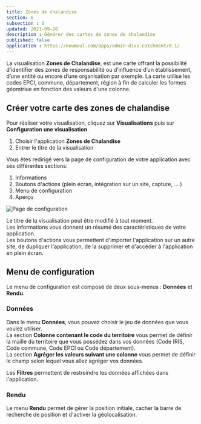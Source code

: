```yaml
---
title: Zones de chalandise
section: 6
subsection : 6
updated: 2021-09-20
description : Générer des cartes de zones de chalandise
published: false
application : https://koumoul.com/apps/admin-divs-catchment/0.1/
---
```



La visualisation **Zones de Chalandise**, est une carte offrant la possibilité d’identifier des zones de responsabilité ou d’influence d’un établissement, d’une entité ou encore d’une organisation par exemple. La carte utilise les codes EPCI, commune, département, région à fin de calculer les formes géomtriue en fonction des valeurs d'une colonne.

## Créer votre carte des zones de chalandise

Pour réaliser votre visualisation, cliquez sur **Visualisations** puis sur **Configuration une visualisation**.

1. Choisir l'application **Zones de Chalandise**
2. Entrer le titre de la visualisation

<p>
</p>

Vous êtes redirigé vers la page de configuration de votre application avec ses différentes sections:

1. Informations
2. Boutons d'actions (plein écran, intégration sur un site, capture, ... )
3. Menu de configuration
4. Aperçu

![Page de configuration](./images/user-guide/chalandise-config.jpg)


Le titre de la visualisation peut être modifié à tout moment.  
Les informations vous donnent un résumé des caractéristiques de votre application.  
Les boutons d'actions vous permettent d'importer l'application sur un autre site, de dupliquer l'application, de la supprimer et d'accéder à l'application en plein écran.

## Menu de configuration


Le menu de configuration est composé de deux sous-menus : **Données** et **Rendu**.

### Données

Dans le menu **Données**, vous pouvez choisir le jeu de données que vous voulez utiliser.  
La section **Colonne contenant le code du territoire** vous permet de définir la maille du territoire que vous possédez dans vos données (Code IRIS, Code commune, Code EPCI ou Code département).  
La section **Agréger les valeurs suivant une colonne** vous permet de définir le champ selon lequel vous allez agréger vos données.  

Les **Filtres** permettent de restreindre les données affichées dans l'application.

### Rendu

Le menu **Rendu** permet de gérer la position initiale, cacher la barre de recherche de position et d'activer la géolocalisation.
